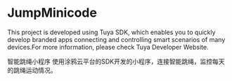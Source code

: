 # JumpMinicode
This project is developed using Tuya SDK, which enables you to quickly develop branded apps connecting and controlling smart scenarios of many devices.For more information, please check Tuya Developer Website.

智能跳绳小程序
使用涂鸦云平台的SDK开发的小程序，连接智能跳绳，监控每天的跳绳运动情况。
